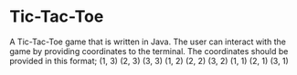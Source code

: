 # Tic-Tac-Toe
A Tic-Tac-Toe game that is written in Java. The user can interact with the game by providing coordinates to the terminal. The coordinates should be provided in this format;
(1, 3) (2, 3) (3, 3)
(1, 2) (2, 2) (3, 2)
(1, 1) (2, 1) (3, 1)

